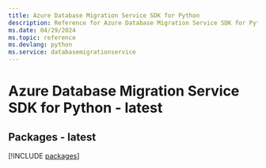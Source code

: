```yaml
---
title: Azure Database Migration Service SDK for Python
description: Reference for Azure Database Migration Service SDK for Python
ms.date: 04/29/2024
ms.topic: reference
ms.devlang: python
ms.service: databasemigrationservice
---
```

# Azure Database Migration Service SDK for Python - latest
## Packages - latest
[!INCLUDE [packages](database-migration-service-index.md)]